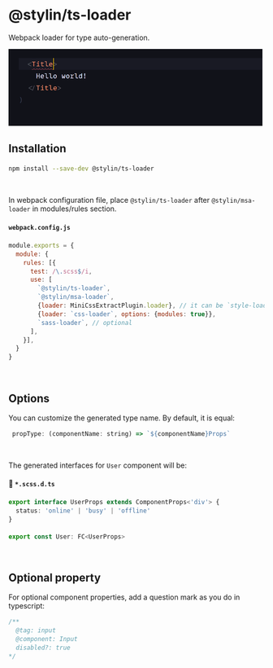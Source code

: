 # @stylin/ts-loader

Webpack loader for type auto-generation.

<img src="./typing-support.gif" width="500px"/>
<br/>

## Installation
```sh
npm install --save-dev @stylin/ts-loader
```
<br/>

In webpack configuration file, place `@stylin/ts-loader` after `@stylin/msa-loader` in modules/rules section.

#### `webpack.config.js`
```js
module.exports = {
  module: {
    rules: [{
      test: /\.scss$/i,
      use: [
        `@stylin/ts-loader`,
        `@stylin/msa-loader`,
        {loader: MiniCssExtractPlugin.loader}, // it can be `style-loader`
        {loader: `css-loader`, options: {modules: true}},
        `sass-loader`, // optional
      ],
    }],
  }
}
```
<br/>

## Options
You can customize the generated type name. By default, it is equal:
```js
 propType: (componentName: string) => `${componentName}Props`
```
<br/>

The generated interfaces for `User` component will be:
#### 💅 `*.scss.d.ts`
```ts
export interface UserProps extends ComponentProps<'div'> {
  status: 'online' | 'busy' | 'offline'
}

export const User: FC<UserProps>
```
<br/>

## Optional property
For optional component properties, add a question mark as you do in typescript:

```scss
/**
  @tag: input
  @component: Input
  disabled?: true
*/
```
<br/>
<br/>